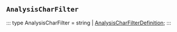 ## `AnalysisCharFilter`
:::
type AnalysisCharFilter = string | [AnalysisCharFilterDefinition](./AnalysisCharFilterDefinition.md);
:::
